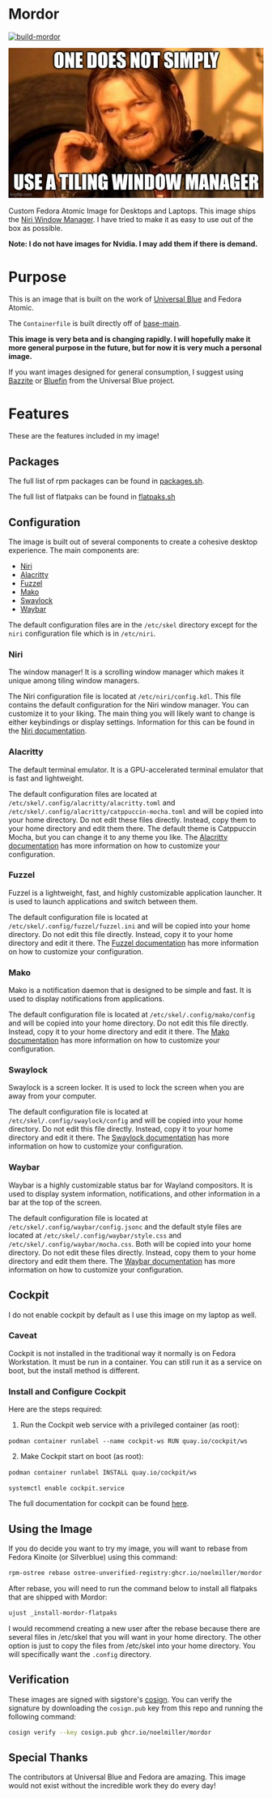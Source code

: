 # Mordor
[![build-mordor](https://github.com/noelmiller/mordor/actions/workflows/build.yml/badge.svg)](https://github.com/noelmiller/mordor/actions/workflows/build.yml)

![Mordor Logo](assets/logo.jpg)

Custom Fedora Atomic Image for Desktops and Laptops. This image ships the [Niri Window Manager](https://github.com/YaLTeR/niri). I have tried to make it as easy to use out of the box as possible.

**Note: I do not have images for Nvidia. I may add them if there is demand.**

# Purpose

This is an image that is built on the work of [Universal Blue](https://github.com/ublue-os) and Fedora Atomic.

The `Containerfile` is built directly off of [base-main](https://github.com/ublue-os/main).

**This image is very beta and is changing rapidly. I will hopefully make it more general purpose in the future, but for now it is very much a personal image.**

If you want images designed for general consumption, I suggest using [Bazzite](https://github.com/ublue-os/bazzite) or [Bluefin](https://github.com/ublue-os/bluefin) from the Universal Blue project.

# Features

These are the features included in my image!

## Packages

The full list of rpm packages can be found in [packages.sh](scripts/install_packages.sh).

The full list of flatpaks can be found in [flatpaks.sh](flatpaks/mordor_flatpaks)

## Configuration

The image is built out of several components to create a cohesive desktop experience. The main components are:

- [Niri](https://github.com/YaLTeR/niri)
- [Alacritty](https://github.com/alacritty/alacritty)
- [Fuzzel](https://codeberg.org/dnkl/fuzzel)
- [Mako](https://github.com/emersion/mako)
- [Swaylock](https://github.com/swaywm/swaylock)
- [Waybar](https://github.com/Alexays/Waybar)

The default configuration files are in the `/etc/skel` directory except for the `niri` configuration file which is in `/etc/niri`.

### Niri

The window manager! It is a scrolling window manager which makes it unique among tiling window managers.

The Niri configuration file is located at `/etc/niri/config.kdl`. This file contains the default configuration for the Niri window manager. You can customize it to your liking. The main thing you will likely want to change is either keybindings or display settings. Information for this can be found in the [Niri documentation](https://github.com/YaLTeR/niri/wiki/Configuration:-Introduction).

### Alacritty

The default terminal emulator. It is a GPU-accelerated terminal emulator that is fast and lightweight.

The default configuration files are located at `/etc/skel/.config/alacritty/alacritty.toml` and `/etc/skel/.config/alacritty/catppuccin-mocha.toml` and will be copied into your home directory. Do not edit these files directly. Instead, copy them to your home directory and edit them there. The default theme is Catppuccin Mocha, but you can change it to any theme you like. The [Alacritty documentation](https://github.com/alacritty/alacritty/blob/master/README.md#configuration) has more information on how to customize your configuration.

### Fuzzel

Fuzzel is a lightweight, fast, and highly customizable application launcher. It is used to launch applications and switch between them.

The default configuration file is located at `/etc/skel/.config/fuzzel/fuzzel.ini` and will be copied into your home directory. Do not edit this file directly. Instead, copy it to your home directory and edit it there. The [Fuzzel documentation](https://codeberg.org/dnkl/fuzzel) has more information on how to customize your configuration.

### Mako

Mako is a notification daemon that is designed to be simple and fast. It is used to display notifications from applications.

The default configuration file is located at `/etc/skel/.config/mako/config` and will be copied into your home directory. Do not edit this file directly. Instead, copy it to your home directory and edit it there. The [Mako documentation](https://github.com/emersion/mako) has more information on how to customize your configuration.

### Swaylock

Swaylock is a screen locker. It is used to lock the screen when you are away from your computer.

The default configuration file is located at `/etc/skel/.config/swaylock/config` and will be copied into your home directory. Do not edit this file directly. Instead, copy it to your home directory and edit it there. The [Swaylock documentation](https://github.com/swaywm/swaylock) has more information on how to customize your configuration.

### Waybar

Waybar is a highly customizable status bar for Wayland compositors. It is used to display system information, notifications, and other information in a bar at the top of the screen.

The default configuration file is located at `/etc/skel/.config/waybar/config.jsonc` and the default style files are located at `/etc/skel/.config/waybar/style.css` and `/etc/skel/.config/waybar/mocha.css`. Both will be copied into your home directory. Do not edit these files directly. Instead, copy them to your home directory and edit them there. The [Waybar documentation](https://github.com/Alexays/Waybar) has more information on how to customize your configuration.

## Cockpit

I do not enable cockpit by default as I use this image on my laptop as well.

### Caveat

Cockpit is not installed in the traditional way it normally is on Fedora Workstation. It must be run in a container. You can still run it as a service on boot, but the install method is different.

### Install and Configure Cockpit

Here are the steps required:

1. Run the Cockpit web service with a privileged container (as root):

`podman container runlabel --name cockpit-ws RUN quay.io/cockpit/ws`

2. Make Cockpit start on boot (as root):

`podman container runlabel INSTALL quay.io/cockpit/ws`

`systemctl enable cockpit.service`

The full documentation for cockpit can be found [here](https://cockpit-project.org/running.html#coreos).

## Using the Image

If you do decide you want to try my image, you will want to rebase from Fedora Kinoite (or Silverblue) using this command:

```bash
rpm-ostree rebase ostree-unverified-registry:ghcr.io/noelmiller/mordor:latest
```

After rebase, you will need to run the command below to install all flatpaks that are shipped with Mordor:

```bash
ujust _install-mordor-flatpaks
```

I would recommend creating a new user after the rebase because there are several files in /etc/skel that you will want in your home directory. The other option is just to copy the files from /etc/skel into your home directory. You will specifically want the `.config` directory.

## Verification

These images are signed with sigstore's [cosign](https://docs.sigstore.dev/cosign/overview/). You can verify the signature by downloading the `cosign.pub` key from this repo and running the following command:

```bash
cosign verify --key cosign.pub ghcr.io/noelmiller/mordor
```

## Special Thanks

The contributors at Universal Blue and Fedora are amazing. This image would not exist without the incredible work they do every day!
